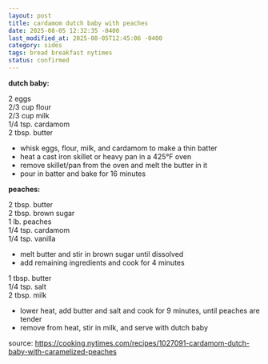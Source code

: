 ```yaml
---
layout: post
title: cardamom dutch baby with peaches
date: 2025-08-05 12:32:35 -0400
last_modified_at: 2025-08-05T12:45:06 -0400
category: sides
tags: bread breakfast nytimes
status: confirmed
---
```


**dutch baby:**

2 eggs  
2/3 cup flour  
2/3 cup milk  
1/4 tsp. cardamom  
2 tbsp. butter
* whisk eggs, flour, milk, and cardamom to make a thin batter
* heat a cast iron skillet or heavy pan in a 425°F oven
* remove skillet/pan from the oven and melt the butter in it
* pour in batter and bake for 16 minutes

**peaches:**

2 tbsp. butter  
2 tbsp. brown sugar  
1 lb. peaches  
1/4 tsp. cardamom  
1/4 tsp. vanilla  
* melt butter and stir in brown sugar until dissolved
* add remaining ingredients and cook for 4 minutes

1 tbsp. butter  
1/4 tsp. salt  
2 tbsp. milk  
* lower heat, add butter and salt and cook for 9 minutes, until peaches are tender
* remove from heat, stir in milk, and serve with dutch baby

source: <https://cooking.nytimes.com/recipes/1027091-cardamom-dutch-baby-with-caramelized-peaches>
